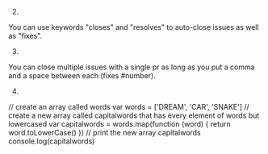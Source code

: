 2.
You can use keywords "closes" and "resolves" to auto-close issues as well as "fixes".

3.
You can close multiple issues with a single pr as long as you put
a comma and a space between each (fixes #number).

4.
// create an array called words
var words = ['DREAM', 'CAR', 'SNAKE']
// create a new array called capitalwords that has every element of words but lowercased
var capitalwords = words.map(function (word) {
    return word.toLowerCase()
})
// print the new array capitalwords
console.log(capitalwords)
